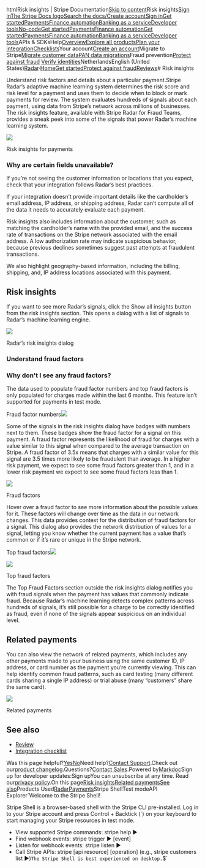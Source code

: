 htmlRisk insights | Stripe Documentation[Skip to content](#main-content)Risk insights[Sign in](https://dashboard.stripe.com/login?redirect=https%3A%2F%2Fdocs.stripe.com%2Fradar%2Freviews%2Frisk-insights)[The Stripe Docs logo](/)[Search the docs/](#)[Create account](https://dashboard.stripe.com/register)[Sign in](https://dashboard.stripe.com/login?redirect=https%3A%2F%2Fdocs.stripe.com%2Fradar%2Freviews%2Frisk-insights)[Get started](/get-started)[Payments](/payments)[Finance automation](/finance-automation)[Banking as a service](/financial-services)[Developer tools](/development)[No-code](/no-code)[Get started](/get-started)[Payments](/payments)[Finance automation](/finance-automation)[](#)[Get started](/get-started)[Payments](/payments)[Finance automation](/finance-automation)[Banking as a service](/financial-services)[Developer tools](/development)[](#)APIs & SDKsHelp[Overview](/docs/get-started)[Explore all products](/docs/products)[Plan your integration](#)[Checklists](#)Your account[Create an account](#)Migrate to Stripe[Migrate customer data](/docs/get-started/data-migrations)[PAN data migrations](#)Fraud prevention[Protect against fraud](#)
[Verify identities](#)NetherlandsEnglish (United States)[](#)[](#)[Radar](/radar)·[Home](/docs)[Get started](/docs/get-started)[Protect against fraud](/docs/radar)[Reviews](/docs/radar/reviews)# Risk insights

Understand risk factors and details about a particular payment.Stripe Radar’s adaptive machine learning system determines the risk score and risk level for a payment and uses them to decide when to block or mark payments for review. The system evaluates hundreds of signals about each payment, using data from Stripe’s network across millions of businesses. The risk insights feature, available with Stripe Radar for Fraud Teams, provides a sneak peek into some of the signals that power Radar’s machine learning system.

![](https://b.stripecdn.com/docs-statics-srv/assets/risk-insights-card.ef788006b7b5d6acbb4d237386a3c4ed.png)

Risk insights for payments

### Why are certain fields unavailable?

If you’re not seeing the customer information or locations that you expect, check that your integration follows Radar’s best practices.

If your integration doesn’t provide important details like the cardholder’s email address, IP address, or shipping address, Radar can’t compute all of the data it needs to accurately evaluate each payment.

Risk insights also includes information about the customer, such as matching the cardholder’s name with the provided email, and the success rate of transactions on the Stripe network associated with the email address. A low authorization rate may indicate suspicious behavior, because previous declines sometimes suggest past attempts at fraudulent transactions.

We also highlight geography-based information, including the billing, shipping, and, IP address locations associated with this payment.

## Risk insights

If you want to see more Radar’s signals, click the Show all insights button from the risk insights section. This opens a dialog with a list of signals to Radar’s machine learning engine.

![](https://b.stripecdn.com/docs-statics-srv/assets/risk-insights-dialog.90d9ff8cc321c3e9bab7423b07ec97c6.png)

Radar’s risk insights dialog

### Understand fraud factors

### Why don't I see any fraud factors?

The data used to populate fraud factor numbers and top fraud factors is only populated for charges made within the last 6 months. This feature isn’t supported for payments in test mode.

Fraud factor numbers![](https://b.stripecdn.com/docs-statics-srv/assets/fcc3a1c24df6fcffface6110ca4963de.svg)

Some of the signals in the risk insights dialog have badges with numbers next to them. These badges show the fraud factor for a signal on this payment. A fraud factor represents the likelihood of fraud for charges with a value similar to this signal when compared to the average transaction on Stripe. A fraud factor of 3.5x means that charges with a similar value for this signal are 3.5 times more likely to be fraudulent than average. In a higher risk payment, we expect to see some fraud factors greater than 1, and in a lower risk payment we expect to see some fraud factors less than 1.

![](https://b.stripecdn.com/docs-statics-srv/assets/risk-insights-fraud-factor.3bd00f6b09999ef71f6d258c2cc20be6.png)

Fraud factors

Hover over a fraud factor to see more information about the possible values for it. These factors will change over time as the data in our network changes. This data provides context for the distribution of fraud factors for a signal. This dialog also provides the network distribution of values for a signal, letting you know whether the current payment has a value that’s common or if it’s rare or unique in the Stripe network.

Top fraud factors![](https://b.stripecdn.com/docs-statics-srv/assets/fcc3a1c24df6fcffface6110ca4963de.svg)

![](https://b.stripecdn.com/docs-statics-srv/assets/risk-insights-top-fraud-factors.ef27de20a842cb7d411261e9e7757fc6.png)

Top fraud factors

The Top Fraud Factors section outside the risk insights dialog notifies you with fraud signals when the payment has values that commonly indicate fraud. Because Radar’s machine learning detects complex patterns across hundreds of signals, it’s still possible for a charge to be correctly identified as fraud, even if none of the signals appear suspicious on an individual level.

## Related payments

You can also view the network of related payments, which includes any other payments made to your business using the same customer ID, IP address, or card number as the payment you’re currently viewing. This can help identify common fraud patterns, such as card testing (many different cards sharing a single IP address) or trial abuse (many “customers” share the same card).

![](https://b.stripecdn.com/docs-statics-srv/assets/related-payments-highlight.f0668ec4db4273e04eb4f8f3b8910e08.png)

Related payments

## See also

- [Review](/radar/reviews)
- [Integration checklist](/radar/integration)

Was this page helpful?[Yes](#)[No](#)Need help?[Contact Support](https://support.stripe.com/).Check out our[product changelog](https://stripe.com/blog/changelog).Questions?[Contact Sales](https://stripe.com/contact/sales).Powered by[Markdoc](https://markdoc.dev)Sign up for developer updates:Sign upYou can unsubscribe at any time. Read our[privacy policy](https://stripe.com/privacy).On this page[Risk insights](#risk-insights-dialog)[Related payments](#related-payments)[See also](#see-also)Products Used[Radar](/radar)[Payments](/payments)Stripe ShellTest modeAPI Explorer[](https://stripe.com/docs/stripe-cli#install)`Welcome to the Stripe Shell!

Stripe Shell is a browser-based shell with the Stripe CLI pre-installed. Log in to your
Stripe account and press Control + Backtick (`) on your keyboard to start managing your Stripe
resources in test mode.

- View supported Stripe commands: stripe help ▶️
- Find webhook events: stripe trigger ▶️ [event]
- Listen for webhook events: stripe listen ▶
- Call Stripe APIs: stripe [api resource] [operation] (e.g., stripe customers list ▶️)`The Stripe Shell is best experienced on desktop.`$`